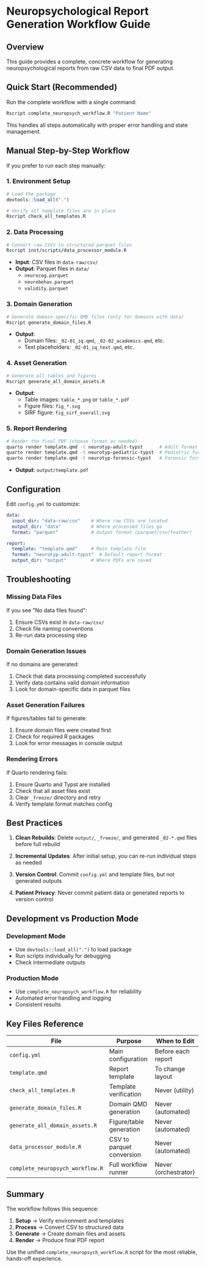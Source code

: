 # Neuropsychological Report Generation Workflow Guide

## Overview
This guide provides a complete, concrete workflow for generating neuropsychological reports from raw CSV data to final PDF output.

## Quick Start (Recommended)

Run the complete workflow with a single command:
```bash
Rscript complete_neuropsych_workflow.R "Patient Name"
```

This handles all steps automatically with proper error handling and state management.

## Manual Step-by-Step Workflow

If you prefer to run each step manually:

### 1. Environment Setup
```r
# Load the package
devtools::load_all(".")

# Verify all template files are in place
Rscript check_all_templates.R
```

### 2. Data Processing
```bash
# Convert raw CSVs to structured parquet files
Rscript inst/scripts/data_processor_module.R
```
- **Input**: CSV files in `data-raw/csv/`
- **Output**: Parquet files in `data/`
  - `neurocog.parquet`
  - `neurobehav.parquet`
  - `validity.parquet`

### 3. Domain Generation
```bash
# Generate domain-specific QMD files (only for domains with data)
Rscript generate_domain_files.R
```
- **Output**: 
  - Domain files: `_02-01_iq.qmd`, `_02-02_academics.qmd`, etc.
  - Text placeholders: `_02-01_iq_text.qmd`, etc.

### 4. Asset Generation
```bash
# Generate all tables and figures
Rscript generate_all_domain_assets.R
```
- **Output**:
  - Table images: `table_*.png` or `table_*.pdf`
  - Figure files: `fig_*.svg`
  - SIRF figure: `fig_sirf_overall.svg`

### 5. Report Rendering
```bash
# Render the final PDF (choose format as needed)
quarto render template.qmd -t neurotyp-adult-typst      # Adult format
quarto render template.qmd -t neurotyp-pediatric-typst  # Pediatric format
quarto render template.qmd -t neurotyp-forensic-typst   # Forensic format
```
- **Output**: `output/template.pdf`

## Configuration

Edit `config.yml` to customize:
```yaml
data:
  input_dir: "data-raw/csv"    # Where raw CSVs are located
  output_dir: "data"           # Where processed files go
  format: "parquet"            # Output format (parquet/csv/feather)

report:
  template: "template.qmd"     # Main template file
  format: "neurotyp-adult-typst"  # Default report format
  output_dir: "output"         # Where PDFs are saved
```

## Troubleshooting

### Missing Data Files
If you see "No data files found":
1. Ensure CSVs exist in `data-raw/csv/`
2. Check file naming conventions
3. Re-run data processing step

### Domain Generation Issues
If no domains are generated:
1. Check that data processing completed successfully
2. Verify data contains valid domain information
3. Look for domain-specific data in parquet files

### Asset Generation Failures
If figures/tables fail to generate:
1. Ensure domain files were created first
2. Check for required R packages
3. Look for error messages in console output

### Rendering Errors
If Quarto rendering fails:
1. Ensure Quarto and Typst are installed
2. Check that all asset files exist
3. Clear `_freeze/` directory and retry
4. Verify template format matches config

## Best Practices

1. **Clean Rebuilds**: Delete `output/`, `_freeze/`, and generated `_02-*.qmd` files before full rebuild

2. **Incremental Updates**: After initial setup, you can re-run individual steps as needed

3. **Version Control**: Commit `config.yml` and template files, but not generated outputs

4. **Patient Privacy**: Never commit patient data or generated reports to version control

## Development vs Production Mode

### Development Mode
- Use `devtools::load_all(".")` to load package
- Run scripts individually for debugging
- Check intermediate outputs

### Production Mode
- Use `complete_neuropsych_workflow.R` for reliability
- Automated error handling and logging
- Consistent results

## Key Files Reference

| File | Purpose | When to Edit |
|------|---------|--------------|
| `config.yml` | Main configuration | Before each report |
| `template.qmd` | Report template | To change layout |
| `check_all_templates.R` | Template verification | Never (utility) |
| `generate_domain_files.R` | Domain QMD generation | Never (automated) |
| `generate_all_domain_assets.R` | Figure/table generation | Never (automated) |
| `data_processor_module.R` | CSV to parquet conversion | Never (automated) |
| `complete_neuropsych_workflow.R` | Full workflow runner | Never (orchestrator) |

## Summary

The workflow follows this sequence:
1. **Setup** → Verify environment and templates
2. **Process** → Convert CSV to structured data
3. **Generate** → Create domain files and assets
4. **Render** → Produce final PDF report

Use the unified `complete_neuropsych_workflow.R` script for the most reliable, hands-off experience.